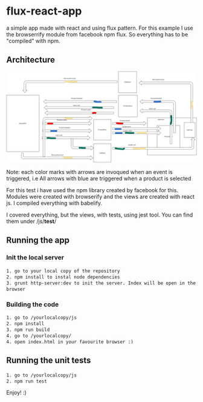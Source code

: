 # flux-react-app
a simple app made with react and using flux pattern. For this example I use the browserrify module from facebook
npm flux. So everything has to be "compiled" with npm.

## Architecture

![Image of Architecture](diagrama.png)

Note: each color marks with arrows are invoqued when an event is triggered, i.e All arrows with blue are triggered when a product is selected

For this test i have used the npm library created by facebook for this. Modules were created with browserify and the views are created with react js. I compiled everything with babelify.

I covered everything, but the views, with tests, using jest tool. You can find them under /js/__test__/

## Running the app

### Init the local server

    1. go to your local copy of the repository
    2. npm install to instal node dependencies
    3. grunt http-server:dev to init the server. Index will be open in the browser

### Building the code

    1. go to /yourlocalcopy/js
    2. npm install
    3. npm run build
    4. go to /yourlocalcopy/
    4. open index.html in your favourite browser :)

## Running the unit tests

    1. go to /yourlocalcopy/js
    2. npm run test

Enjoy! :)
    